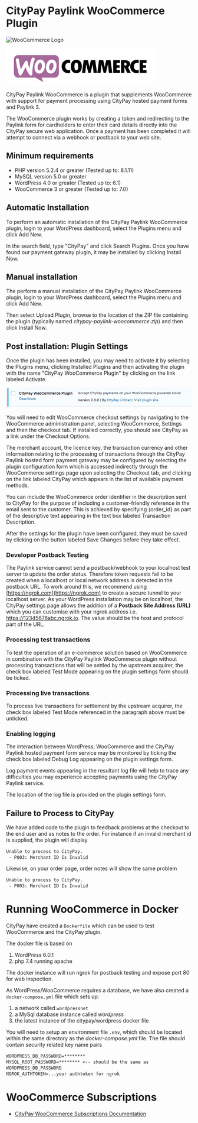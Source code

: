 CityPay Paylink WooCommerce Plugin
==================================

![WooCommerce Logo](https://citypay.com/static/img/logo-x500.png)

![WooCommerce Logo](assets/woocommerce.png) 


CityPay Paylink WooCommerce is a plugin that supplements WooCommerce with
support for payment processing using CityPay hosted payment forms and Paylink 3.

The WooCommerce plugin works by creating a token and redirecting to the
Paylink form for cardholders to enter their card details directly into
the CityPay secure web application. Once a payment has been completed it
will attempt to connect via a webhook or postback to your web site.  

## Minimum requirements 

* PHP version 5.2.4 or greater (Tested up to: 8.1.11)
* MySQL version 5.0 or greater
* WordPress 4.0 or greater (Tested up to: 6.1)
* WooCommerce 3 or greater (Tested up to: 7.0)

## Automatic Installation

To perform an automatic installation of the CityPay Paylink WooCommerce plugin,
login to your WordPress dashboard, select the Plugins menu and click Add New.

In the search field, type "CityPay" and click Search Plugins. Once you have
found our payment gateway plugin, it may be installed by clicking Install Now.

## Manual installation

The perform a manual installation of the CityPay Paylink WooCommerce plugin,
login to your WordPress dashboard, select the Plugins menu and click Add New. 

Then select Upload Plugin, browse to the location of the ZIP file containing
the plugin (typically named *citypay-paylink-woocommerce.zip*) and then click
Install Now.

## Post installation: Plugin Settings 

Once the plugin has been installed, you may need to activate it by selecting
the Plugins menu, clicking Installed Plugins and then activating the plugin
with the name "CityPay WooCommerce Plugin" by clicking on the link labeled
Activate.

![WooCommerce Logo](assets/activate_module.png)

You will need to edit WooCommerce checkout settings by navigating to the 
WooCommerce administration panel, selecting WooCommerce, Settings and then 
the checkout tab. If installed correctly, you should see CityPay as a link
under the Checkout Options.

The merchant account, the licence key, the transaction currency and other
information relating to the processing of transactions through the CityPay
Paylink hosted form payment gateway may be configured by selecting the
plugin configuration form which is accessed indirectly through the
WooCommerce settings page upon selecting the Checkout tab, and clicking on
the link labeled CityPay which appears in the list of available payment
methods.

You can include the WooCommerce order identifier in the description sent
to CityPay for the purpose of including a customer-friendly reference in
the email sent to the customer. This is
achieved by specifying {order_id} as part of the descriptive text appearing
in the text box labeled Transaction Description.

After the settings for the plugin have been configured, they must be saved
by clicking on the button labeled Save Changes before they take effect.

### Developer Postback Testing

The Paylink service cannot send a postback/webhook to your localhost test server
to update the order status. Therefore token requests fail to be created when 
a localhost or local network address is detected in the postback URL. To work 
around this, we recommend using [https://ngrok.com](https://ngrok.com) to create
a secure tunnel to your localhost server. As your WordPress installation may be 
on localhost, the CityPay settings page allows the addition of a 
**Postback Site Address (URL)** which you can customise with your ngrok address i.e.
https://12345678abc.ngrok.io. The value should be the host and protocol part of the 
URL.
 
### Processing test transactions

To test the operation of an e-commerce solution based on WooCommerce in
combination with the CityPay Paylink WooCommerce plugin without processing
transactions that will be settled by the upstream acquirer, the check box
labeled Test Mode appearing on the plugin settings form should be ticked.

### Processing live transactions

To process live transactions for settlement by the upstream acquirer, the
check box labeled Test Mode referenced in the paragraph above must be
unticked.

### Enabling logging 

The interaction between WordPress, WooCommerce and the CityPay Paylink
hosted payment form service may be monitored by ticking the check box labeled
Debug Log appearing on the plugin settings form.

Log payment events appearing in the resultant log file will help to trace
any difficulties you may experience accepting payments using the CityPay
Paylink service.

The location of the log file is provided on the plugin settings form.

## Failure to Process to CityPay

We have added code to the plugin to feedback problems at the checkout to the end user
and as notes to the order. For instance if an invalid merchant id is supplied, the 
plugin will display

```
Unable to process to CityPay.
 - P003: Merchant ID Is Invalid
 ```
 
Likewise, on your order page, order notes will show the same problem

```
Unable to process to CityPay.
 - P003: Merchant ID Is Invalid
```

# Running WooCommerce in Docker

CityPay have created a `Dockerfile` which can be used to test WooCommerce and the 
CityPay plugin. 

The docker file is based on 
1. WordPress 6.0.1
2. php 7.4 running apache

The docker instance will run ngrok for postback testing and expose port 80 for web 
inspection.

As WordPress/WooCommerce requires a database, we have also created a `docker-compose.yml` file
which sets up:
1. a network called `wordpressnet`
2. a MySql database instance called *wordpress*
3. the latest instance of the citypay/wordpress docker file

You will need to setup an environment file `.env`, which should be located within the same 
directory as the *docker-compose.yml* file. The file should contain security related 
key name pairs 
```
WORDPRESS_DB_PASSWORD=********
MYSQL_ROOT_PASSWORD=******** <-- should be the same as WORDPRESS_DB_PASSWORD 
NGROK_AUTHTOKEN=...your authtoken for ngrok
```

# WooCommerce Subscriptions

* [CityPay WooCommerce Subscriptions Documentation](src/wc-subscriptions.md)

 